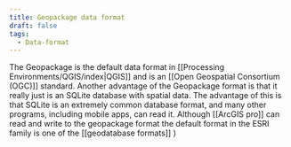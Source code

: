 ```yaml
---
title: Geopackage data format
draft: false
tags:
  - Data-format
---
```

 The Geopackage is the default data format in [[Processing Environments/QGIS/index|QGIS]] and is an [[Open Geospatial Consortium (OGC)]] standard. Another advantage of the Geopackage format is that it really just is an SQLite database with spatial data. The advantage of this is that SQLite is an extremely common database format, and many other programs, including mobile apps, can read it. Although [[ArcGIS pro]] can read and write to the geopackage format the default format in the ESRI family is one of the [[geodatabase formats]]  )
